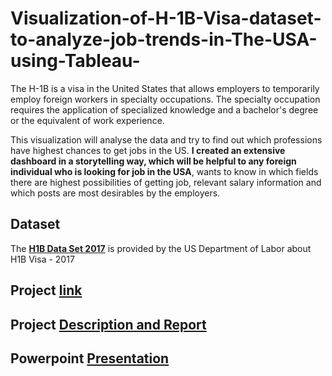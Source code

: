# Visualization-of-H-1B-Visa-dataset-to-analyze-job-trends-in-The-USA-using-Tableau-  
The H-1B is a visa in the United States that allows employers to temporarily employ foreign
workers in specialty occupations. The specialty occupation requires the application of
specialized knowledge and a bachelor's degree or the equivalent of work experience.  

This visualization will analyse the data and try to find out which
professions have highest chances to get jobs in the US. **I created an extensive dashboard in a storytelling way, which will be helpful to any foreign individual who is looking for job in the USA**, wants to know
in which fields there are highest possibilities of getting job, relevant salary information and
which posts are most desirables by the employers.   
## Dataset  
The **[H1B Data Set 2017](https://www.kaggle.com/jonamjar/h1b-data-set-2017)** is provided by the US Department of Labor about H1B Visa - 2017
## Project [link](https://public.tableau.com/app/profile/md.saiful.islam.sajol/viz/VisualizationofH-1BVisaDataSet/Story1)
## Project [Description and Report](https://github.com/MdSaifulIslamSajol/Visualization-of-H-1B-Visa-dataset-to-analyze-job-trends-in-The-USA-using-Tableau-/blob/46db88de39a364d78a001b25668440a1dac824f2/Project%20%20Description.pdf)
## Powerpoint [Presentation](https://github.com/MdSaifulIslamSajol/Visualization-of-H-1B-Visa-dataset-to-analyze-job-trends-in-The-USA-using-Tableau-/blob/main/Powerpoint%20Presentation%20on%20the%20Project.pptx)
